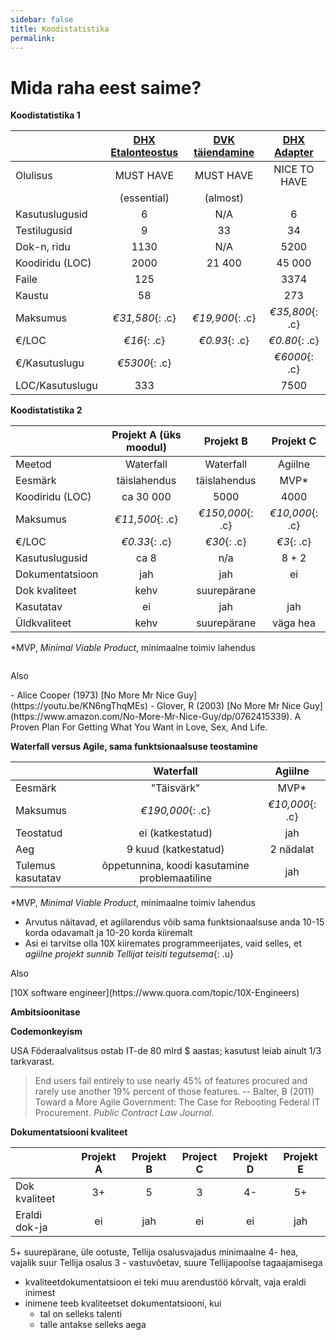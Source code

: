 ```yaml
---
sidebar: false
title: Koodistatistika
permalink: 
---
```


# Mida raha eest saime?

__Koodistatistika 1__

|    | [DHX Etalonteostus](https://github.com/e-gov/DHX-etalon) | [DVK täiendamine](https://github.com/e-gov/DVK) | [DHX Adapter](https://github.com/e-gov/DHX-adapter) |
|----------------|:-----------:|:----------:|:------------:|
| Olulisus       | MUST HAVE   | MUST HAVE  | NICE TO HAVE |
|                | (essential) | (almost) | |              |
| Kasutuslugusid | 6           | N/A        | 6            |
| Testilugusid   | 9           | 33         | 34           |
| Dok-n, ridu    | 1130        | N/A        | 5200         |
| Koodiridu (LOC)| 2000        | 21 400     | 45 000       |
| Faile          | 125         |            | 3374         |
| Kaustu         | 58          |            | 273          |
| Maksumus       | *€31,580*{: .c}  | *€19,900*{: .c} | *€35,800*{: .c}  |
| €/LOC          | *€16*{: .c} | *€0.93*{: .c} | *€0.80*{: .c} |
| €/Kasutuslugu  | *€5300*{: .c} |            | *€6000*{: .c} |
| LOC/Kasutuslugu| 333         |            | 7500         |

__Koodistatistika 2__

|                | Projekt A (üks moodul) | Projekt B   | Projekt C |
|----------------|:----------------------:|:-----------:|:---------:|
| Meetod         | Waterfall              | Waterfall   | Agiilne   |
| Eesmärk        | täislahendus           | täislahendus| MVP*      |
| Koodiridu (LOC)| ca 30 000              | 5000        | 4000      |
| Maksumus       | *€11,500*{: .c}        | *€150,000*{: .c} | *€10,000*{: .c} |
| €/LOC          | *€0.33*{: .c}          | *€30*{: .c} | *€3*{: .c}|
| Kasutuslugusid | ca 8                   | n/a         | 8 + 2     |
| Dokumentatsioon| jah                    | jah         | ei        |
| Dok kvaliteet  | kehv                   | suurepärane |           |
| Kasutatav      | ei                     | jah         | jah       |
| Üldkvaliteet   | kehv                   | suurepärane | väga hea  |

*MVP, _Minimal Viable Product_, minimaalne toimiv lahendus

<p class='tags' style='margin-top: 2em;'>Also</p>
- Alice Cooper (1973) [No More Mr Nice Guy](https://youtu.be/KN6ngThqMEs)
- Glover, R (2003) [No More Mr Nice Guy](https://www.amazon.com/No-More-Mr-Nice-Guy/dp/0762415339). A Proven Plan For Getting What You Want in Love, Sex, And Life.

__Waterfall versus Agile, sama funktsionaalsuse teostamine__

|           |  Waterfall | Agiilne |
|-----------|:----------:|:-------:|
| Eesmärk   | "Täisvärk" | MVP* |
| Maksumus | *€190,000*{: .c} | *€10,000*{: .c} |
| Teostatud | ei (katkestatud) | jah |
| Aeg | 9 kuud (katkestatud) | 2 nädalat |
| Tulemus kasutatav | õppetunnina, koodi kasutamine problemaatiline | jah |

*MVP, _Minimal Viable Product_, minimaalne toimiv lahendus

- Arvutus näitavad, et agiilarendus võib sama funktsionaalsuse anda 10-15 korda odavamalt ja 10-20 korda kiiremalt
- Asi ei tarvitse olla 10X kiiremates programmeerijates, vaid selles, et *agiilne projekt sunnib Tellijat teisiti tegutsema*{: .u}

<p class='tags'>Also</p>
[10X software engineer](https://www.quora.com/topic/10X-Engineers)

__Ambitsioonitase__


__Codemonkeyism__



USA Föderaalvalitsus ostab IT-de 80 mlrd $ aastas; kasutust leiab ainult 1/3 tarkvarast.

> End users fail entirely to use nearly 45% of features procured and rarely use another 19% percent of those features. -- Balter, B (2011) Toward a More Agile Government: The Case for Rebooting Federal IT Procurement. _Public Contract Law Journal_.

__Dokumentatsiooni kvaliteet__

|               | Projekt A | Projekt B | Project C | Projekt D | Projekt E |
|---------------|:---------:|:---------:|:---------:|:---------:|:---------:|   
| Dok kvaliteet |  3+       |    5      |    3      |    4-     |   5+      |
| Eraldi dok-ja |   ei      |   jah     |   ei      |    ei     |  jah      |

5+ suurepärane, üle ootuste, Tellija osalusvajadus minimaalne
4- hea, vajalik suur Tellija osalus
3 - vastuvõetav, suure Tellijapoolse tagaajamisega 

- kvaliteetdokumentatsioon ei teki muu arendustöö kõrvalt, vaja eraldi inimest
- inimene teeb kvaliteetset dokumentatsiooni, kui
  - tal on selleks talenti
  - talle antakse selleks aega

<!-- p><span id='L1' class="lyliti">Suhtarvud
 <i class='material-icons'>add_circle</i></span></p>

<div id='lylitatavL1' -->



